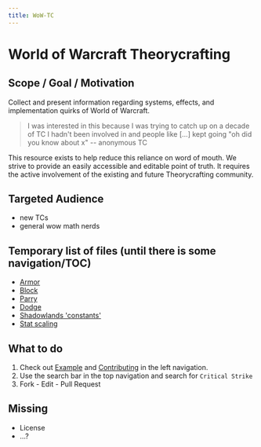 ```yaml
---
title: WoW-TC
---
```

# World of Warcraft Theorycrafting

## Scope / Goal / Motivation
Collect and present information regarding systems, effects, and implementation quirks of World of Warcraft.

> I was interested in this because I was trying to catch up on a decade of TC I hadn't been involved in and people like [...] kept going "oh did you know about x"
> -- anonymous TC

This resource exists to help reduce this reliance on word of mouth.
We strive to provide an easily accessible and editable point of truth.
It requires the active involvement of the existing and future Theorycrafting community.

## Targeted Audience
- new TCs
- general wow math nerds

## Temporary list of files (until there is some navigation/TOC)
- [Armor](character/armor.md)
- [Block](character/block.md)
- [Parry](character/parry.md)
- [Dodge](character/dodge.md)
- [Shadowlands 'constants'](system/constants-sl.md)
- [Stat scaling](system/stat-scaling.md)

## What to do
1. Check out [Example](example.md) and [Contributing](contributing.md) in the left navigation.
2. Use the search bar in the top navigation and search for `Critical Strike`
3. Fork - Edit - Pull Request


## Missing
- License
- ...?
